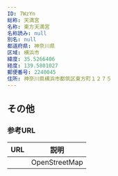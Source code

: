 ```yaml
---
ID: 7WzYn
総称: 天満宮
名称: 東方天満宮
名称読み: null
別名: null
都道府県: 神奈川県
区域: 横浜市
緯度: 35.5266406
経度: 139.5801027
郵便番号: 2240045
住所: 神奈川県横浜市都筑区東方町１２７５
---
```


## その他

### 参考URL

| URL | 説明          |
| --- | ------------- |
|     | OpenStreetMap |
